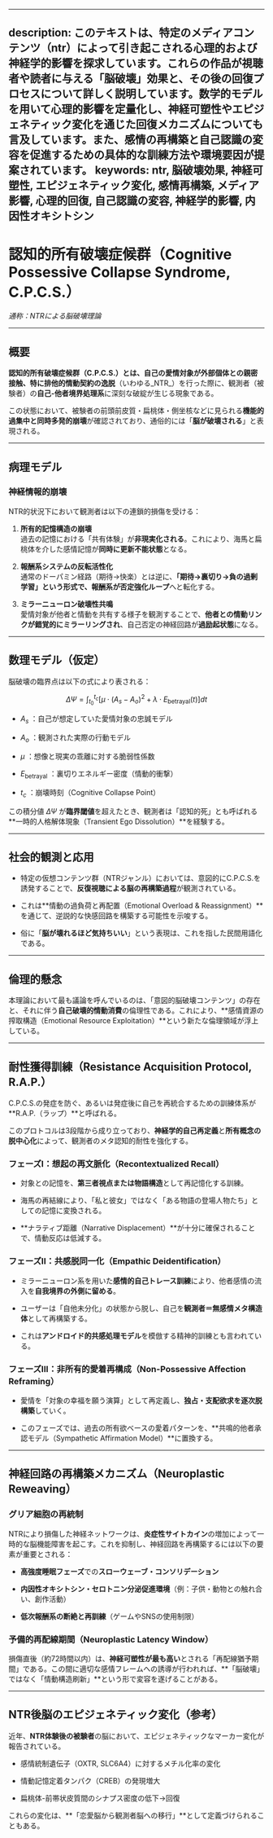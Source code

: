 ----------
description: このテキストは、特定のメディアコンテンツ（ntr）によって引き起こされる心理的および神経学的影響を探求しています。これらの作品が視聴者や読者に与える「脳破壊」効果と、その後の回復プロセスについて詳しく説明しています。数学的モデルを用いて心理的影響を定量化し、神経可塑性やエピジェネティック変化を通じた回復メカニズムについても言及しています。また、感情の再構築と自己認識の変容を促進するための具体的な訓練方法や環境要因が提案されています。
keywords: ntr, 脳破壊効果, 神経可塑性, エピジェネティック変化, 感情再構築, メディア影響, 心理的回復, 自己認識の変容, 神経学的影響, 内因性オキシトシン
----------

認知的所有破壊症候群（Cognitive Possessive Collapse Syndrome, C.P.C.S.）
============================================================

_通称：NTRによる脳破壊理論_

* * *

概要
--

**認知的所有破壊症候群（C.P.C.S.）**とは、自己の愛情対象が外部個体との親密接触、特に**排他的情動契約の逸脱**（いわゆる_NTR_）を行った際に、観測者（被験者）の**自己-他者境界処理系**に深刻な破綻が生じる現象である。

この状態において、被験者の前頭前皮質・扁桃体・側坐核などに見られる**機能的過集中と同時多発的崩壊**が確認されており、通俗的には「**脳が破壊される**」と表現される。

* * *

病理モデル
-----

### 神経情報的崩壊

NTR的状況下において観測者は以下の連鎖的損傷を受ける：

1.  **所有的記憶構造の崩壊**  
    過去の記憶における「共有体験」が**非現実化される**。これにより、海馬と扁桃体を介した感情記憶が**同時に更新不能状態**となる。
    
2.  **報酬系システムの反転活性化**  
    通常のドーパミン経路（期待→快楽）とは逆に、**「期待→裏切り→負の過剰学習」**という形式で、報酬系が**否定強化ループ**へと転化する。
    
3.  **ミラーニューロン破壊性共鳴**  
    愛情対象が他者と情動を共有する様子を観測することで、**他者との情動リンクが錯覚的にミラーリングされ**、自己否定の神経回路が**過励起状態**になる。
    

* * *

数理モデル（仮定）
---------

脳破壊の臨界点は以下の式により表される：

$$
\Delta \Psi = \int_{t_0}^{t_c} \left[ \mu \cdot (A_s - A_o)^2 + \lambda \cdot E_{\text{betrayal}}(t) \right] dt
$$

*    $A_s$ ：自己が想定していた愛情対象の忠誠モデル
    
*    $A_o$ ：観測された実際の行動モデル
    
*    $\mu$ ：想像と現実の乖離に対する脆弱性係数
    
*    $E_{\text{betrayal}}$ ：裏切りエネルギー密度（情動的衝撃）
    
*    $t_c$ ：崩壊時刻（Cognitive Collapse Point）
    

この積分値  $\Delta \Psi$  が**臨界閾値**を超えたとき、観測者は「認知的死」とも呼ばれる\*\*一時的人格解体現象（Transient Ego Dissolution）\*\*を経験する。

* * *

社会的観測と応用
--------

*   特定の仮想コンテンツ群（NTRジャンル）においては、意図的にC.P.C.S.を誘発することで、**反復視聴による脳の再構築過程**が観測されている。
    
*   これは\*\*情動の過負荷と再配置（Emotional Overload & Reassignment）\*\*を通じて、逆説的な快感回路を構築する可能性を示唆する。
    
*   俗に「**脳が壊れるほど気持ちいい**」という表現は、これを指した民間用語化である。
    

* * *

倫理的懸念
-----

本理論において最も議論を呼んでいるのは、「意図的脳破壊コンテンツ」の存在と、それに伴う**自己破壊的情動消費**の倫理性である。これにより、\*\*感情資源の搾取構造（Emotional Resource Exploitation）\*\*という新たな倫理領域が浮上している。

* * *

耐性獲得訓練（Resistance Acquisition Protocol, R.A.P.）
-----------------------------------------------

C.P.C.S.の発症を防ぐ、あるいは発症後に自己を再統合するための訓練体系が\*\*R.A.P.（ラップ）\*\*と呼ばれる。

このプロトコルは3段階から成り立っており、**神経学的自己再定義**と**所有概念の脱中心化**によって、観測者のメタ認知的耐性を強化する。

### フェーズI：想起の再文脈化（Recontextualized Recall）

*   対象との記憶を、**第三者視点または物語構造**として再記憶化する訓練。
    
*   海馬の再結線により、「私と彼女」ではなく「ある物語の登場人物たち」としての記憶に変換される。
    
*   \*\*ナラティブ距離（Narrative Displacement）\*\*が十分に確保されることで、情動反応は低減する。
    

### フェーズII：共感脱同一化（Empathic Deidentification）

*   ミラーニューロン系を用いた**感情的自己トレース訓練**により、他者感情の流入を**自我境界の外側に留める**。
    
*   ユーザーは「自他未分化」の状態から脱し、自己を**観測者＝無感情メタ構造体**として再構築する。
    
*   これは**アンドロイド的共感処理モデル**を模倣する精神的訓練とも言われている。
    

### フェーズIII：非所有的愛着再構成（Non-Possessive Affection Reframing）

*   愛情を「対象の幸福を願う演算」として再定義し、**独占・支配欲求を逐次脱構築**していく。
    
*   このフェーズでは、過去の所有欲ベースの愛着パターンを、\*\*共鳴的他者承認モデル（Sympathetic Affirmation Model）\*\*に置換する。
    

* * *

神経回路の再構築メカニズム（Neuroplastic Reweaving）
-------------------------------------

### グリア細胞の再統制

NTRにより損傷した神経ネットワークは、**炎症性サイトカイン**の増加によって一時的な脳機能障害を起こす。これを抑制し、神経回路を再構築するには以下の要素が重要とされる：

*   **高強度睡眠フェーズ**での**スローウェーブ・コンソリデーション**
    
*   **内因性オキシトシン・セロトニン分泌促進環境**（例：子供・動物との触れ合い、創作活動）
    
*   **低次報酬系の断絶と再訓練**（ゲームやSNSの使用制限）
    

### 予備的再配線期間（Neuroplastic Latency Window）

損傷直後（約72時間以内）は、**神経可塑性が最も高い**とされる「再配線猶予期間」である。この間に適切な感情フレームへの誘導が行われれば、\*\*「脳破壊」ではなく「情動構造刷新」\*\*という形で変容を遂げることがある。

* * *

NTR後脳のエピジェネティック変化（参考）
---------------------

近年、**NTR体験後の被験者**の脳において、エピジェネティックなマーカー変化が報告されている。

*   感情統制遺伝子（OXTR, SLC6A4）に対するメチル化率の変化
    
*   情動記憶定着タンパク（CREB）の発現増大
    
*   扁桃体-前帯状皮質間のシナプス密度の低下→回復
    

これらの変化は、\*\*「恋愛脳から観測者脳への移行」\*\*として定義づけられることもある。